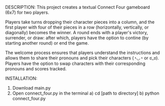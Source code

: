 DESCRIPTION:
This project creates a textual Connect Four gameboard (6x7) for two players. 

Players take turns dropping their character pieces into a column, and the first player with four of their pieces in a row (horizontally, vertically, or diagonally) becomes the winner. A round ends with a player's victory, surrender, or draw: after which, players have the option to contine (by starting another round) or end the game. 

The welcome process ensures that players understand the instructions and allows them to share their pronouns and pick their characters (◔◡◔ or ಠ_ಠ). Players have the option to swap characters with their corresponding pronouns and scores tracked.

INSTALLATION:
1. Download main.py
2. Open connect_four.py in the terminal
    a) cd [path to directory]
    b) python connect_four.py
